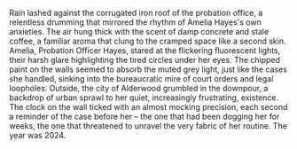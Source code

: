Rain lashed against the corrugated iron roof of the probation office, a relentless drumming that mirrored the rhythm of Amelia Hayes's own anxieties.  The air hung thick with the scent of damp concrete and stale coffee, a familiar aroma that clung to the cramped space like a second skin.  Amelia, Probation Officer Hayes, stared at the flickering fluorescent lights, their harsh glare highlighting the tired circles under her eyes.  The chipped paint on the walls seemed to absorb the muted grey light, just like the cases she handled, sinking into the bureaucratic mire of court orders and legal loopholes.  Outside, the city of Alderwood grumbled in the downpour, a backdrop of urban sprawl to her quiet, increasingly frustrating, existence.  The clock on the wall ticked with an almost mocking precision, each second a reminder of the case before her – the one that had been dogging her for weeks, the one that threatened to unravel the very fabric of her routine.  The year was 2024.
